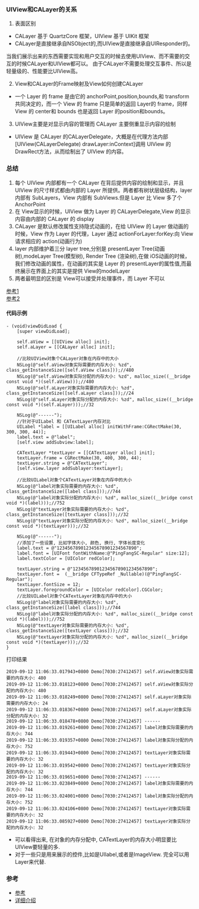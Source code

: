 ### UIView和CALayer的关系
1. 表面区别
* CALayer 基于 QuartzCore 框架，UIView 基于 UIKit 框架
* CALayer是直接继承自NSObject的,而UIView是直接继承自UIResponder的。

当我们展示出来的东西需要实现和用户交互的时候去使用UIView、而不需要的交互的时候CALayer和UIView都可以。
由于CALayer不需要处理交互事件、所以是轻量级的、性能要比UIView高。

2. View和CALayer的Frame映射及View如何创建CALayer
* 一个 Layer 的 frame 是由它的 anchorPoint,position,bounds,和 transform 共同决定的，而一个 View 的 frame 只是简单的返回 Layer的 frame，同样 View 的 center和 bounds 也是返回 Layer 的position和bounds。

3. UIView主要是对显示内容的管理而 CALayer 主要侧重显示内容的绘制
* UIView 是 CALayer 的CALayerDelegate，大概是在代理方法内部[UIView(CALayerDelegate) drawLayer:inContext]调用 UIView 的 DrawRect方法，从而绘制出了 UIView 的内容。



### 总结
1. 每个 UIView 内部都有一个 CALayer 在背后提供内容的绘制和显示，并且 UIView 的尺寸样式都由内部的 Layer 所提供。两者都有树状层级结构，layer 内部有 SubLayers，View 内部有 SubViews.但是 Layer 比 View 多了个AnchorPoint
2. 在 View显示的时候，UIView 做为 Layer 的 CALayerDelegate,View 的显示内容由内部的 CALayer 的 display
3. CALayer 是默认修改属性支持隐式动画的，在给 UIView 的 Layer 做动画的时候，View 作为 Layer 的代理，Layer 通过 actionForLayer:forKey:向 View请求相应的 action(动画行为)
4. layer 内部维护着三分 layer tree,分别是 presentLayer Tree(动画树),modeLayer Tree(模型树), Render Tree (渲染树),在做 iOS动画的时候，我们修改动画的属性，在动画的其实是 Layer 的 presentLayer的属性值,而最终展示在界面上的其实是提供 View的modelLayer
5. 两者最明显的区别是 View可以接受并处理事件，而 Layer 不可以

[参考1](https://www.jianshu.com/p/079e5cf0f014)<br>
[参考2](https://www.wncblog.top/posts/8da6bc0c/)


#### 代码示例
```
- (void)viewDidLoad {
    [super viewDidLoad];
    
    self.aView = [[UIView alloc] init];
    self.aLayer = [[CALayer alloc] init];
    
    //比较UIView对象个CALayer对象在内存中的大小
    NSLog(@"self.aView对象实际需要的内存大小: %zd", class_getInstanceSize([self.aView class]));//480
    NSLog(@"self.aView对象实际分配的内存大小: %zd", malloc_size((__bridge const void *)(self.aView)));//480
    NSLog(@"self.aLayer对象实际需要的内存大小: %zd", class_getInstanceSize([self.aLayer class]));//24
    NSLog(@"self.aLayer对象实际分配的内存大小: %zd", malloc_size((__bridge const void *)(self.aLayer)));//32

    NSLog(@"------");
    //针对于UILabel 和 CATextLayer内存对比
    UILabel *label = [[UILabel alloc] initWithFrame:CGRectMake(30, 300, 300, 44)];
    label.text = @"label";
    [self.view addSubview:label];
    
    CATextLayer *textLayer = [[CATextLayer alloc] init];
    textLayer.frame = CGRectMake(30, 400, 300, 44);
    textLayer.string = @"CATextLayer";
    [self.view.layer addSublayer:textLayer];
    
    //比较UILabel对象个CATextLayer对象在内存中的大小
    NSLog(@"label对象实际需要的内存大小: %zd", class_getInstanceSize([label class]));//744
    NSLog(@"label对象实际分配的内存大小: %zd", malloc_size((__bridge const void *)(label)));//752
    NSLog(@"textLayer对象实际需要的内存大小: %zd", class_getInstanceSize([textLayer class]));//32
    NSLog(@"textLayer对象实际分配的内存大小: %zd", malloc_size((__bridge const void *)(textLayer)));//32
    
    NSLog(@"------");
    //添加了一些设置, 比如字体大小, 颜色, 换行, 字体长度变化
    label.text = @"123456789012345678901234567890";
    label.font = [UIFont fontWithName:@"PingFangSC-Regular" size:12];
    label.textColor = [UIColor redColor];
    
    textLayer.string = @"123456789012345678901234567890";
    textLayer.font =  (__bridge CFTypeRef _Nullable)(@"PingFangSC-Regular");
    textLayer.fontSize = 12;
    textLayer.foregroundColor = [UIColor redColor].CGColor;
    //比较UILabel对象个CATextLayer对象在内存中的大小
    NSLog(@"label对象实际需要的内存大小: %zd", class_getInstanceSize([label class]));//744
    NSLog(@"label对象实际分配的内存大小: %zd", malloc_size((__bridge const void *)(label)));//752
    NSLog(@"textLayer对象实际需要的内存大小: %zd", class_getInstanceSize([textLayer class]));//32
    NSLog(@"textLayer对象实际分配的内存大小: %zd", malloc_size((__bridge const void *)(textLayer)));//32
}
```

打印结果

```
2019-09-12 11:06:33.017943+0800 Demo[7030:27412457] self.aView对象实际需要的内存大小: 480
2019-09-12 11:06:33.018123+0800 Demo[7030:27412457] self.aView对象实际分配的内存大小: 480
2019-09-12 11:06:33.018249+0800 Demo[7030:27412457] self.aLayer对象实际需要的内存大小: 24
2019-09-12 11:06:33.018367+0800 Demo[7030:27412457] self.aLayer对象实际分配的内存大小: 32
2019-09-12 11:06:33.018478+0800 Demo[7030:27412457] ------
2019-09-12 11:06:33.019261+0800 Demo[7030:27412457] label对象实际需要的内存大小: 744
2019-09-12 11:06:33.019357+0800 Demo[7030:27412457] label对象实际分配的内存大小: 752
2019-09-12 11:06:33.019443+0800 Demo[7030:27412457] textLayer对象实际需要的内存大小: 32
2019-09-12 11:06:33.019542+0800 Demo[7030:27412457] textLayer对象实际分配的内存大小: 32
2019-09-12 11:06:33.019651+0800 Demo[7030:27412457] ------
2019-09-12 11:06:33.023849+0800 Demo[7030:27412457] label对象实际需要的内存大小: 744
2019-09-12 11:06:33.024001+0800 Demo[7030:27412457] label对象实际分配的内存大小: 752
2019-09-12 11:06:33.024106+0800 Demo[7030:27412457] textLayer对象实际需要的内存大小: 32
2019-09-12 11:06:33.085927+0800 Demo[7030:27412457] textLayer对象实际分配的内存大小: 32
```

* 可以看得出来, 在对象的内存分配中, CATextLayer的内存大小明显要比UIView要轻量的多.
* 对于一些只是用来展示的控件,比如是UIlabel,或者是ImageView. 完全可以用Layer来代替.

### 参考
* [参考](https://www.jianshu.com/p/41c34316444d)
* [详细介绍](https://www.cnblogs.com/mawenqiangios/p/5884960.html)




